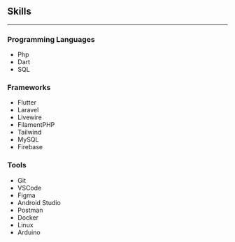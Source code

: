 ## Skills
---
### Programming Languages

- Php
- Dart
- SQL
### Frameworks

- Flutter
- Laravel
- Livewire
- FilamentPHP
- Tailwind
- MySQL
- Firebase

### Tools

- Git
- VSCode
- Figma
- Android Studio
- Postman
- Docker
- Linux
- Arduino
